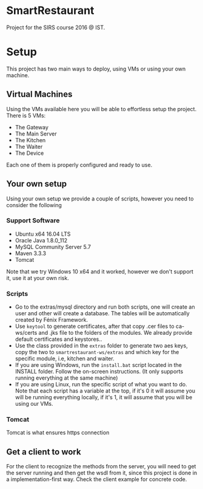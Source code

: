 # SmartRestaurant
Project for the SIRS course 2016 @ IST.
# Setup
This project has two main ways to deploy, using VMs or using your own machine.
## Virtual Machines
Using the VMs available here you will be able to effortless setup the project. There is 5 VMs:
* The Gateway
* The Main Server
* The Kitchen
* The Waiter
* The Device

Each one of them is properly configured and ready to use.
## Your own setup
Using your own setup we provide a couple of scripts, however you need to consider the following
### Support Software
* Ubuntu x64 16.04 LTS
* Oracle Java 1.8.0_112
* MySQL Community Server 5.7
* Maven 3.3.3
* Tomcat 

Note that we try Windows 10 x64 and it worked, however we don't support it, use it at your own risk.
### Scripts
* Go to the extras/mysql directory and run both scripts, one will create an user and other will create a database. The tables will be automatically created by Fénix Framework.
* Use ```keytool``` to generate certificates, after that copy .cer files to ca-ws/certs and .jks file to the folders of the modules. We already provide default certificates and keystores..
* Use the class provided in the ```extras``` folder to generate two aes keys, copy the two to ```smartrestaurant-ws/extras``` and which key for the specific module, i.e, kitchen and waiter.
* If you are using Windows, run the ```install.bat``` script located in the INSTALL folder. Follow the on-screen instructions. (It only supports running everything at the same machine)
* If you are using Linux, run the specific script of what you want to do. Note that each script has a variable at the top, if it's 0 it will assume you will be running everything locally, if it's 1, it will assume that you will be using our VMs.
### Tomcat
Tomcat is what ensures https connection
## Get a client to work
For the client to recognize the methods from the server, you will need to get the server running and then get the wsdl from it, since this project is done in a implementation-first way. Check the client example for concrete code.
